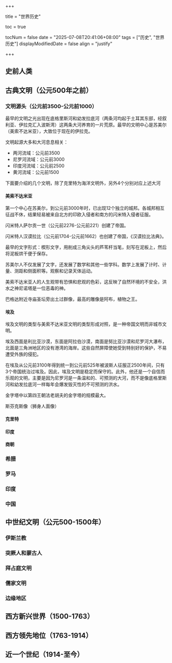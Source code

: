 +++

title = "世界历史"

toc = true

tocNum = false
date = "2025-07-08T20:41:06+08:00"
tags = ["历史", "世界历史"]
displayModifiedDate = false
align = "justify"

+++

## 史前人类



## 古典文明（公元500年之前）

### 文明源头（公元前3500-公元前1000）

最早的文明之光出现在底格里斯河和幼发拉底河（两条河均起于土耳其东部，经叙利亚、伊拉克汇入波斯湾）这两条大河养育的一片荒原。最早的文明中心是苏美尔（美索不达米亚），大致位于现在的伊拉克。

文明起源大多和大河息息相关：

* 两河流域：公元前3500
* 尼罗河流域：公元前3000
* 印度河流域：公元前2500
* 黄河流域：公元前1500

下面要介绍的几个文明，除了克里特为海洋文明外，另外4个分别对应上述大河

#### 美索不达米亚

第一个中心在苏美尔，到公元前3000年时，已出现12个独立的城邦。各城邦相互征战不休，结果轻易被来自北方的印欧入侵者和南方的闪米特入侵者征服。

闪米特人萨尔贡一世（公元前2276-公元前221）创建了帝国。

闪米特人汉谟拉比（公元前1704-公元前1662）也创建了帝国，《汉谟拉比法典》。

最早的文字形式：楔形文字，用削成三角尖头的芦苇杆当笔，刻写在泥板上，然后将泥板烘干便于保存。

苏美尔人不仅发展了文字，还发展了数学和其他一些学科。数学上发展了计时、计量、测距和侧面积等。观察和记录天体运动。

美索不达米亚人的人生观带有恐惧和悲观的色彩，这反映了自然环境的不安全，洪水之神尼诺塔是一位恶毒的神。

巴格达附近寺庙圣坛旁出土过群像，最高的雕像是阿布，植物之王。

#### 埃及

埃及文明的类型与美索不达米亚文明的类型形成对照，是一种帝国文明而非城市文明。

埃及西面是利比亚沙漠，东面是阿拉伯沙漠，南面是努比亚沙漠和尼罗河大瀑布，北面是三角洲地区的没有港湾的海岸。这些自然屏障使她受到特别好的保护，不易遭受外族的侵犯。

在埃及从公元前3100年得到统一到公元前525年被波斯人征服正2500年间，只有3个帝国统治过埃及。因此，埃及文明是稳定而保守的。此外，他还是一个自信而乐观的文明，主要是因为尼罗河是一条温和的、可预测的大河，而不是像底格里斯河和幼发拉底河一样每年会爆发毁灭性的不可预测的洪水。

金字塔中以第四王朝法老胡夫的金字塔的规模最大。

斯芬克斯像（狮身人面像）

#### 克里特

#### 印度

#### 商朝

### 希腊

### 罗马

### 印度

### 中国

## 中世纪文明（公元500-1500年）

### 伊斯兰教

### 突厥人和蒙古人

### 拜占庭文明

### 儒家文明

### 边缘地区

## 西方新兴世界（1500-1763）



## 西方领先地位（1763-1914）



## 近一个世纪（1914-至今）

